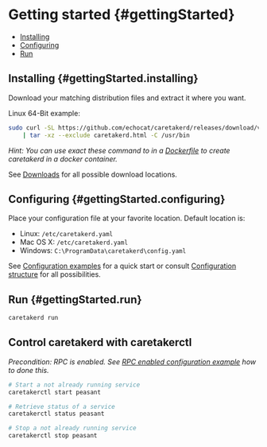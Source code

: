 # Getting started {#gettingStarted}

* [Installing](#gettingStarted.installing)
* [Configuring](#gettingStarted.configuring)
* [Run](#gettingStarted.run)

## Installing {#gettingStarted.installing}

Download your matching distribution files and extract it where you want.

Linux 64-Bit example:
```bash
sudo curl -SL https://github.com/echocat/caretakerd/releases/download/v{{.Version}}/caretakerd-linux-amd64.tar.gz \
    | tar -xz --exclude caretakerd.html -C /usr/bin
```

*Hint: You can use exact these command to in a [Dockerfile](https://docs.docker.com/engine/reference/builder/) to create caretakerd in a docker container.* 

See [Downloads](#downloads) for all possible download locations.

## Configuring {#gettingStarted.configuring}

Place your configuration file at your favorite location. Default location is:

* Linux: ``/etc/caretakerd.yaml``
* Mac OS X: ``/etc/caretakerd.yaml``
* Windows: ``C:\ProgramData\caretakerd\config.yaml``

See [Configuration examples](#configuration.examples) for a quick start or consult [Configuration structure](#configuration.structure) for all possibilities.

## Run {#gettingStarted.run}

```bash
caretakerd run
```

## Control caretakerd with caretakerctl

*Precondition: RPC is enabled. See [RPC enabled configuration example](#configuration.examples.rpcEnabled) how to done this.*

```bash
# Start a not already running service 
caretakerctl start peasant

# Retrieve status of a service 
caretakerctl status peasant

# Stop a not already running service
caretakerctl stop peasant
```
